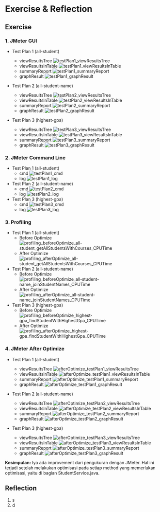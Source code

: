 # Exercise & Reflection

## Exercise

### 1. JMeter GUI
- Test Plan 1 (all-student)

  - viewResultsTree
    ![testPlan1_viewResultsTree](exercise-report/picture/testPlan1/testPlan1_viewResultsTree.jpg)
  - viewResultsInTable
    ![testPlan1_viewResultsInTable](exercise-report/picture/testPlan1/testPlan1_viewResultsInTable.jpg)
  - summaryReport
    ![testPlan1_summaryReport](exercise-report/picture/testPlan1/testPlan1_summaryReport.jpg)
  - graphResult
    ![testPlan1_graphResult](exercise-report/picture/testPlan1/testPlan1_graphResult.jpg)


- Test Plan 2 (all-student-name)

    - viewResultsTree
      ![testPlan2_viewResultsTree](exercise-report/picture/testPlan2/testPlan2_viewResultsTree.jpg)
    - viewResultsInTable
      ![testPlan2_viewResultsInTable](exercise-report/picture/testPlan2/testPlan2_viewResultsInTable.jpg)
    - summaryReport
      ![testPlan2_summaryReport](exercise-report/picture/testPlan2/testPlan2_summaryReport.jpg)
    - graphResult
      ![testPlan2_graphResult](exercise-report/picture/testPlan2/testPlan2_graphResult.jpg)


- Test Plan 3 (highest-gpa)

    - viewResultsTree
      ![testPlan3_viewResultsTree](exercise-report/picture/testPlan3/testPlan3_viewResultsTree.jpg)
    - viewResultsInTable
      ![testPlan3_viewResultsInTable](exercise-report/picture/testPlan3/testPlan3_viewResultsInTable.jpg)
    - summaryReport
      ![testPlan3_summaryReport](exercise-report/picture/testPlan3/testPlan3_summaryReport.jpg)
    - graphResult
      ![testPlan3_graphResult](exercise-report/picture/testPlan3/testPlan3_graphResult.jpg)


### 2. JMeter Command Line

- Test Plan 1 (all-student)
    - cmd
      ![testPlan1_cmd](exercise-report/picture/testPlan1/testPlan1_cmd.jpg)
    - log
      ![testPlan1_log](exercise-report/picture/testPlan1/testPlan1_log.jpg)
- Test Plan 2 (all-student-name)
    - cmd
      ![testPlan2_cmd](exercise-report/picture/testPlan2/testPlan2_cmd.jpg)
    - log
      ![testPlan2_log](exercise-report/picture/testPlan2/testPlan2_log.jpg)
- Test Plan 3 (highest-gpa)
    - cmd
      ![testPlan3_cmd](exercise-report/picture/testPlan3/testPlan3_cmd.jpg)
    - log
      ![testPlan3_log](exercise-report/picture/testPlan3/testPlan3_log.jpg)

### 3. Profiling

- Test Plan 1 (all-student)
    - Before Optimize
      ![profiling_beforeOptimize_all-student_getAllStudentsWithCourses_CPUTime](exercise-report/picture/profiling_beforeOptimize_all-student_getAllStudentsWithCourses_CPUTime.jpg)
    - After Optimize
      ![profiling_afterOptimize_all-student_getAllStudentsWithCourses_CPUTime](exercise-report/picture/profiling_afterOptimize_all-student_getAllStudentsWithCourses_CPUTime.jpg)
- Test Plan 2 (all-student-name)
    - Before Optimize
      ![profiling_beforeOptimize_all-student-name_joinStudentNames_CPUTime](exercise-report/picture/profiling_beforeOptimize_all-student-name_joinStudentNames_CPUTime.jpg)
    - After Optimize
      ![profiling_afterOptimize_all-student-name_joinStudentNames_CPUTime](exercise-report/picture/profiling_afterOptimize_all-student-name_joinStudentNames_CPUTime.jpg)
- Test Plan 3 (highest-gpa)
    - Before Optimize
      ![profiling_beforeOptimize_highest-gpa_findStudentWithHighestGpa_CPUTime](exercise-report/picture/profiling_beforeOptimize_highest-gpa_findStudentWithHighestGpa_CPUTime.jpg)
    - After Optimize
      ![profiling_afterOptimize_highest-gpa_findStudentWithHighestGpa_CPUTime](exercise-report/picture/profiling_afterOptimize_highest-gpa_findStudentWithHighestGpa_CPUTime.jpg)

### 4. JMeter After Optimize

- Test Plan 1 (all-student)

    - viewResultsTree
      ![afterOptimize_testPlan1_viewResultsTree](exercise-report/picture/testPlan1/afterOptimize_testPlan1_viewResultsTree.jpg)
    - viewResultsInTable
      ![afterOptimize_testPlan1_viewResultsInTable](exercise-report/picture/testPlan1/afterOptimize_testPlan1_viewResultsInTable.jpg)
    - summaryReport
      ![afterOptimize_testPlan1_summaryReport](exercise-report/picture/testPlan1/afterOptimize_testPlan1_summaryReport.jpg)
    - graphResult
      ![afterOptimize_testPlan1_graphResult](exercise-report/picture/testPlan1/afterOptimize_testPlan1_graphResult.jpg)


- Test Plan 2 (all-student-name)

    - viewResultsTree
      ![afterOptimize_testPlan2_viewResultsTree](exercise-report/picture/testPlan2/afterOptimize_testPlan2_viewResultsTree.jpg)
    - viewResultsInTable
      ![afterOptimize_testPlan2_viewResultsInTable](exercise-report/picture/testPlan2/afterOptimize_testPlan2_viewResultsInTable.jpg)
    - summaryReport
      ![afterOptimize_testPlan2_summaryReport](exercise-report/picture/testPlan2/afterOptimize_testPlan2_summaryReport.jpg)
    - graphResult
      ![afterOptimize_testPlan2_graphResult](exercise-report/picture/testPlan2/afterOptimize_testPlan2_graphResult.jpg)


- Test Plan 3 (highest-gpa)

    - viewResultsTree
      ![afterOptimize_testPlan3_viewResultsTree](exercise-report/picture/testPlan3/afterOptimize_testPlan3_viewResultsTree.jpg)
    - viewResultsInTable
      ![afterOptimize_testPlan3_viewResultsInTable](exercise-report/picture/testPlan3/afterOptimize_testPlan3_viewResultsInTable.jpg)
    - summaryReport
      ![afterOptimize_testPlan3_summaryReport](exercise-report/picture/testPlan3/afterOptimize_testPlan3_summaryReport.jpg)
    - graphResult
      ![afterOptimize_testPlan3_graphResult](exercise-report/picture/testPlan3/afterOptimize_testPlan3_graphResult.jpg)

      
**Kesimpulan:**
Iya ada improvement dari pengukuran dengan JMeter. Hal ini terjadi setelah melakukan optimisasi pada setiap method yang
memerlukan optimisasi, yaitu di bagian StudentService.java.


## Reflection

1. s
2. d